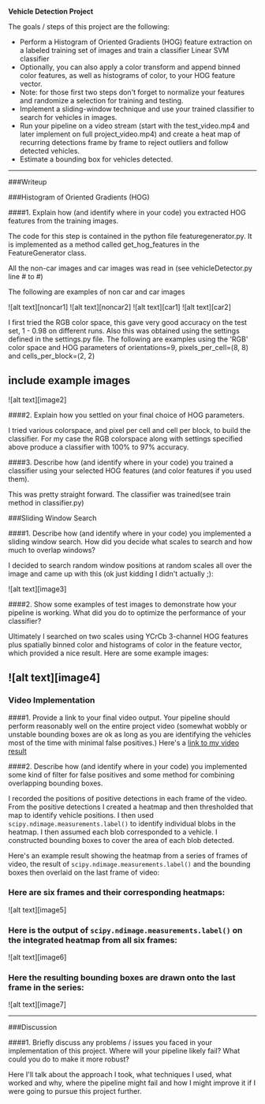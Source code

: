 **Vehicle Detection Project**

The goals / steps of this project are the following:

* Perform a Histogram of Oriented Gradients (HOG) feature extraction on a labeled training set of images and train a classifier Linear SVM classifier
* Optionally, you can also apply a color transform and append binned color features, as well as histograms of color, to your HOG feature vector. 
* Note: for those first two steps don't forget to normalize your features and randomize a selection for training and testing.
* Implement a sliding-window technique and use your trained classifier to search for vehicles in images.
* Run your pipeline on a video stream (start with the test_video.mp4 and later implement on full project_video.mp4) and create a heat map of recurring detections frame by frame to reject outliers and follow detected vehicles.
* Estimate a bounding box for vehicles detected.



---
###Writeup 



###Histogram of Oriented Gradients (HOG)

####1. Explain how (and identify where in your code) you extracted HOG features from the training images.

The code for this step is contained in the python file featuregenerator.py. It is implemented as a method called get_hog_features in the FeatureGenerator class.

All the non-car images and car images was read in (see vehicleDetector.py line # to #) 

The following are examples of non car and car images 

![alt text][noncar1]
![alt text][noncar2]
![alt text][car1]
![alt text][car2]

I first tried the RGB color space, this  gave very good accuracy on the test set, 1 - 0.98 on different runs. Also this was obtained using the settings defined in the settings.py 
file. The following are examples using the 'RGB' color space and HOG parameters of orientations=9, pixels_per_cell=(8, 8) and cells_per_block=(2, 2)

## include example images
![alt text][image2]

####2. Explain how you settled on your final choice of HOG parameters.

I tried various colorspace, and pixel per cell and cell per  block, to build the classifier. For my case the RGB colorspace along with settings specified
above produce a classifier with 100% to 97% accuracy. 

####3. Describe how (and identify where in your code) you trained a classifier using your selected HOG features (and color features if you used them).

This was pretty straight forward. The classifier was trained(see train method in classifier.py) 

###Sliding Window Search

####1. Describe how (and identify where in your code) you implemented a sliding window search.  How did you decide what scales to search and how much to overlap windows?

I decided to search random window positions at random scales all over the image and came up with this (ok just kidding I didn't actually ;):

![alt text][image3]

####2. Show some examples of test images to demonstrate how your pipeline is working.  What did you do to optimize the performance of your classifier?

Ultimately I searched on two scales using YCrCb 3-channel HOG features plus spatially binned color and histograms of color in the feature vector, which provided a nice result.  Here are some example images:

![alt text][image4]
---

### Video Implementation

####1. Provide a link to your final video output.  Your pipeline should perform reasonably well on the entire project video (somewhat wobbly or unstable bounding boxes are ok as long as you are identifying the vehicles most of the time with minimal false positives.)
Here's a [link to my video result](./project_video.mp4)


####2. Describe how (and identify where in your code) you implemented some kind of filter for false positives and some method for combining overlapping bounding boxes.

I recorded the positions of positive detections in each frame of the video.  From the positive detections I created a heatmap and then thresholded that map to identify vehicle positions.  I then used `scipy.ndimage.measurements.label()` to identify individual blobs in the heatmap.  I then assumed each blob corresponded to a vehicle.  I constructed bounding boxes to cover the area of each blob detected.  

Here's an example result showing the heatmap from a series of frames of video, the result of `scipy.ndimage.measurements.label()` and the bounding boxes then overlaid on the last frame of video:

### Here are six frames and their corresponding heatmaps:

![alt text][image5]

### Here is the output of `scipy.ndimage.measurements.label()` on the integrated heatmap from all six frames:
![alt text][image6]

### Here the resulting bounding boxes are drawn onto the last frame in the series:
![alt text][image7]



---

###Discussion

####1. Briefly discuss any problems / issues you faced in your implementation of this project.  Where will your pipeline likely fail?  What could you do to make it more robust?

Here I'll talk about the approach I took, what techniques I used, what worked and why, where the pipeline might fail and how I might improve it if I were going to pursue this project further.  

